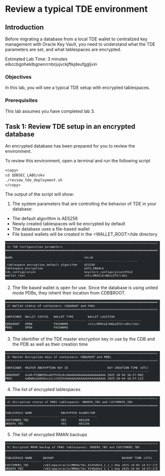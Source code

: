 # Review a typical TDE environment

## Introduction
Before migrating a database from a local TDE wallet to centralized key management with Oracle Key Vault, you need to understand what the TDE parameters are set, and what tablespaces are encrypted.

Estimated Lab Time: 3 minutes
eibccbgnheklbgnenrrnbrjujvckjftkjdeufggljvin


### Objectives
In this lab, you will see a typical TDE setup with encrypted tablespaces.

### Prerequisites
This lab assumes you have completed lab 3.

## Task 1: Review TDE setup in an encrypted database

An encrypted database has been prepared for you to review the environment.

To review this environment, open a terminal and run the following script

````
<copy>
cd $DBSEC_LABS/okv
./review_tde_deployment.sh
</copy>
````

The output of the script will show:

1. The system parameters that are controlling the behavior of TDE in your database: 
- The default algorithm is AES256
- Newly created tablespaces will be encrypted by default
- The database uses a file-based wallet 
- File based wallets will be created in the &lt;WALLET_ROOT&gt;/tde directory

![Key Vault](./images/OKV-LL4-001a.png "You see the system parameters that are controlling the behaviour of TDE in your database.")

2. The file based wallet is open for use. Since the database is using united mode PDBs, they inherit their location from CDB$ROOT.

![Key Vault](./images/OKV-LL4-001b.png "The file based wallet is open for use. Since the database is using united mode PDBs, they inherit their location from CDB$ROOT.")

3. The identifier of the TDE master encryption key in use by the CDB and the PDB as well as their creation time

![Key Vault](./images/OKV-LL4-001c.png "The identifier of the TDE master encryption key in use by the CDB and the PDB as well as their creation time")

4. The list of encrypted tablespaces

![Key Vault](./images/OKV-LL4-001d.png "The list of encrypted tablespaces")

5. The list of encrypted RMAN backups

![Key Vault](./images/OKV-LL4-001e.png "The list of encrypted RMAN backups")
